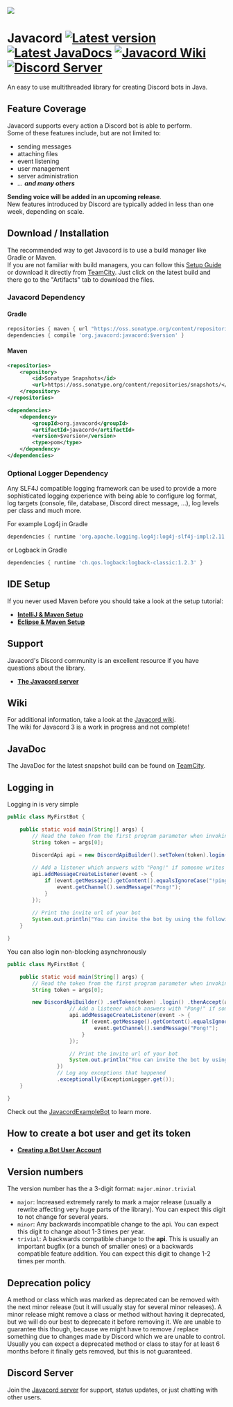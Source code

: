 ![](http://bastian-oppermann.de/javacord3_banner.png)
# Javacord <a href="#"><img src="https://shields.javacord.org/badge/Version-3.0.0-brightgreen.svg?&style=flat-square" alt="Latest version"></a> <a href="https://ci.javacord.org/javadoc/"><img src="https://shields.javacord.org/badge/JavaDoc-latest-yellow.svg?style=flat-square" alt="Latest JavaDocs"></a> <a href="https://github.com/Javacord/Javacord/wiki"><img src="https://shields.javacord.org/badge/Wiki-Home-red.svg?style=flat-square" alt="Javacord Wiki"></a> <a href="https://discord.gg/0qJ2jjyneLEgG7y3"><img src="https://shields.javacord.org/discord/151037561152733184.svg?colorB=%237289DA&label=Discord&style=flat-square" alt="Discord Server"></a>
An easy to use multithreaded library for creating Discord bots in Java.

## Feature Coverage

Javacord supports every action a Discord bot is able to perform.  
Some of these features include, but are not limited to:

- sending messages
- attaching files
- event listening
- user management
- server administration
- *... **and many others***

**Sending voice will be added in an upcoming release**.  
New features introduced by Discord are typically added in less than one week, depending on scale.

## Download / Installation

The recommended way to get Javacord is to use a build manager like Gradle or Maven.  
If you are not familiar with build managers, you can follow this [Setup Guide](#ide-setup) 
or download it directly from
[TeamCity](https://ci.javacord.org/viewType.html?buildTypeId=Javacord_PublishSnapshots&branch_Javacord=v_3&tab=buildTypeStatusDiv&state=successful).
Just click on the latest build and there go to the "Artifacts" tab to download the files.

### Javacord Dependency

#### Gradle
```groovy
repositories { maven { url "https://oss.sonatype.org/content/repositories/snapshots/" } }
dependencies { compile 'org.javacord:javacord:$version' }
```

#### Maven
```xml
<repositories>
    <repository>
        <id>Sonatype Snapshots</id>
        <url>https://oss.sonatype.org/content/repositories/snapshots/</url>
    </repository>
</repositories>

<dependencies>
    <dependency>
        <groupId>org.javacord</groupId>
        <artifactId>javacord</artifactId>
        <version>$version</version>
        <type>pom</type>
    </dependency>
</dependencies>
```

### Optional Logger Dependency

Any SLF4J compatible logging framework can be used to provide a more sophisticated logging experience
with being able to configure log format, log targets (console, file, database, Discord direct message, ...),
log levels per class and much more.

For example Log4j in Gradle
```groovy
dependencies { runtime 'org.apache.logging.log4j:log4j-slf4j-impl:2.11.0' }
```

or Logback in Gradle
```groovy
dependencies { runtime 'ch.qos.logback:logback-classic:1.2.3' }
```

## IDE Setup

If you never used Maven before you should take a look at the setup tutorial:
* **[IntelliJ & Maven Setup](https://github.com/Javacord/Javacord/wiki/How-to-setup-(IntelliJ-and-Maven))**
* **[Eclipse & Maven Setup](https://github.com/Javacord/Javacord/wiki/How-to-setup-(Eclipse-and-Maven))**

## Support

Javacord's Discord community is an excellent resource if you have questions about the library.  
* **[The Javacord server](https://discord.gg/0qJ2jjyneLEgG7y3)**

## Wiki

For additional information, take a look at the [Javacord wiki](https://github.com/Javacord/Javacord/wiki).  
The wiki for Javacord 3 is a work in progress and not complete!

## JavaDoc

The JavaDoc for the latest snapshot build can be found on [TeamCity](https://ci.javacord.org/javadoc/).  

## Logging in

Logging in is very simple
```java
public class MyFirstBot {

    public static void main(String[] args) {
        // Read the token from the first program parameter when invoking the bot
        String token = args[0];

        DiscordApi api = new DiscordApiBuilder().setToken(token).login().join();
        
        // Add a listener which answers with "Pong!" if someone writes "!ping"
        api.addMessageCreateListener(event -> {
            if (event.getMessage().getContent().equalsIgnoreCase("!ping")) {
                event.getChannel().sendMessage("Pong!");
            }
        });
        
        // Print the invite url of your bot
        System.out.println("You can invite the bot by using the following url: " + api.createBotInvite());
    }

}
```

You can also login non-blocking asynchronously
```java
public class MyFirstBot {

    public static void main(String[] args) {
        // Read the token from the first program parameter when invoking the bot
        String token = args[0];

        new DiscordApiBuilder() .setToken(token) .login() .thenAccept(api -> {
                    // Add a listener which answers with "Pong!" if someone writes "!ping"
                    api.addMessageCreateListener(event -> {
                        if (event.getMessage().getContent().equalsIgnoreCase("!ping")) {
                            event.getChannel().sendMessage("Pong!");
                        }
                    });

                    // Print the invite url of your bot
                    System.out.println("You can invite the bot by using the following url: " + api.createBotInvite());
                })
                // Log any exceptions that happened
                .exceptionally(ExceptionLogger.get());
    }

}
```

Check out the [JavacordExampleBot](https://github.com/Javacord/JavacordExampleBot) to learn more.

## How to create a bot user and get its token 

* **[Creating a Bot User Account](https://github.com/Javacord/Javacord/wiki/Creating-a-Bot-Account)**

## Version numbers

The version number has the a 3-digit format: `major.minor.trivial`
* `major`: Increased extremely rarely to mark a major release (usually a rewrite affecting very huge parts of the library).
 You can expect this digit to not change for several years.
* `minor`: Any backwards incompatible change to the api. You can expect this digit to change about 1-3 times per year.
* `trivial`: A backwards compatible change to the **api**. This is usually an important bugfix (or a bunch of smaller ones)
 or a backwards compatible feature addition. You can expect this digit to change 1-2 times per month.
 
## Deprecation policy

A method or class which was marked as deprecated can be removed with the next minor release (but it will usually stay for
several minor releases). A minor release might remove a class or method without having it deprecated, but we will do our
best to deprecate it before removing it. We are unable to guarantee this though, because we might have to remove / replace
something due to changes made by Discord which we are unable to control. Usually you can expect a deprecated method or
class to stay for at least 6 months before it finally gets removed, but this is not guaranteed.

## Discord Server

Join the [Javacord server](https://discord.gg/0qJ2jjyneLEgG7y3) for support, status updates, or just chatting with other users.

